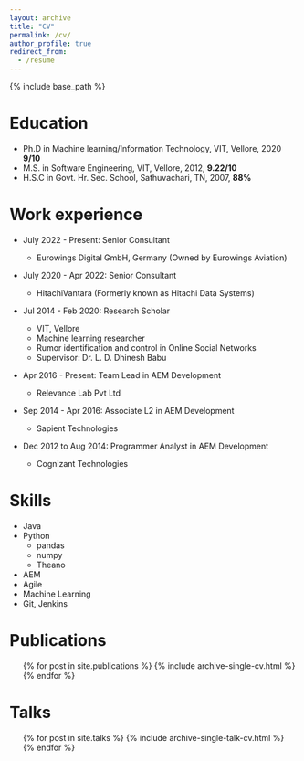 ```yaml
---
layout: archive
title: "CV"
permalink: /cv/
author_profile: true
redirect_from:
  - /resume
---
```


{% include base_path %}

Education
======
* Ph.D in Machine learning/Information Technology, VIT, Vellore, 2020 **9/10**
* M.S. in Software Engineering, VIT, Vellore, 2012, **9.22/10**
* H.S.C in Govt. Hr. Sec. School, Sathuvachari, TN, 2007, **88%**

Work experience
======
* July 2022 - Present: Senior Consultant 
  * Eurowings Digital GmbH, Germany (Owned by Eurowings Aviation)
* July 2020 - Apr 2022: Senior Consultant 
  * HitachiVantara (Formerly known as Hitachi Data Systems)
* Jul 2014 - Feb 2020: Research Scholar
  * VIT, Vellore
  * Machine learning researcher
  * Rumor identification and control in Online Social Networks
  * Supervisor: Dr. L. D. Dhinesh Babu

* Apr 2016 - Present: Team Lead in AEM Development
  * Relevance Lab Pvt Ltd

* Sep 2014 - Apr 2016: Associate L2 in AEM Development
  * Sapient Technologies

* Dec 2012 to Aug 2014: Programmer Analyst in AEM Development
  * Cognizant Technologies
  
Skills
======
* Java
* Python
  * pandas
  * numpy
  * Theano
* AEM
* Agile
* Machine Learning
* Git, Jenkins

Publications
======
  <ul>{% for post in site.publications %}
    {% include archive-single-cv.html %}
  {% endfor %}</ul>
  
Talks
======
  <ul>{% for post in site.talks %}
    {% include archive-single-talk-cv.html %}
  {% endfor %}</ul>
  

